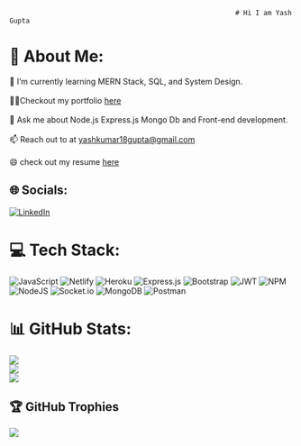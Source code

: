                                                             # Hi I am Yash Gupta

# 💫 About Me:
🌱 I’m currently learning MERN Stack, SQL, and System Design.<br><br>👨‍💻Checkout my portfolio [here](https://yash-levi1896.github.io/)<br><br>💬 Ask me about Node.js Express.js Mongo Db and Front-end development.<br><br>📫 Reach out to at yashkumar18gupta@gmail.com<br><br>😄 check out my resume [here](https://drive.google.com/file/d/1T89GO9-k_otAy8nOX6qP9TypbJx2fTTF/view?usp=sharing)


## 🌐 Socials:
[![LinkedIn](https://img.shields.io/badge/LinkedIn-%230077B5.svg?logo=linkedin&logoColor=white)](https://www.linkedin.com/in/yash-gupta-007903110/) 

# 💻 Tech Stack:
![JavaScript](https://img.shields.io/badge/javascript-%23323330.svg?style=for-the-badge&logo=javascript&logoColor=%23F7DF1E) ![Netlify](https://img.shields.io/badge/netlify-%23000000.svg?style=for-the-badge&logo=netlify&logoColor=#00C7B7) ![Heroku](https://img.shields.io/badge/heroku-%23430098.svg?style=for-the-badge&logo=heroku&logoColor=white) ![Express.js](https://img.shields.io/badge/express.js-%23404d59.svg?style=for-the-badge&logo=express&logoColor=%2361DAFB) ![Bootstrap](https://img.shields.io/badge/bootstrap-%23563D7C.svg?style=for-the-badge&logo=bootstrap&logoColor=white) ![JWT](https://img.shields.io/badge/JWT-black?style=for-the-badge&logo=JSON%20web%20tokens) ![NPM](https://img.shields.io/badge/NPM-%23000000.svg?style=for-the-badge&logo=npm&logoColor=white) ![NodeJS](https://img.shields.io/badge/node.js-6DA55F?style=for-the-badge&logo=node.js&logoColor=white) ![Socket.io](https://img.shields.io/badge/Socket.io-black?style=for-the-badge&logo=socket.io&badgeColor=010101) ![MongoDB](https://img.shields.io/badge/MongoDB-%234ea94b.svg?style=for-the-badge&logo=mongodb&logoColor=white) ![Postman](https://img.shields.io/badge/Postman-FF6C37?style=for-the-badge&logo=postman&logoColor=white)
# 📊 GitHub Stats:
![](https://github-readme-stats.vercel.app/api?username=yash-levi1896&theme=dark&hide_border=false&include_all_commits=true&count_private=true)<br/>
![](https://github-readme-streak-stats.herokuapp.com/?user=yash-levi1896&theme=dark&hide_border=false)<br/>
![](https://github-readme-stats.vercel.app/api/top-langs/?username=yash-levi1896&theme=dark&hide_border=false&include_all_commits=true&count_private=true&layout=compact)

## 🏆 GitHub Trophies
![](https://github-profile-trophy.vercel.app/?username=yash-levi1896&theme=gruvbox&no-frame=false&no-bg=true&margin-w=4)

<!-- Proudly created with GPRM ( https://gprm.itsvg.in ) -->
